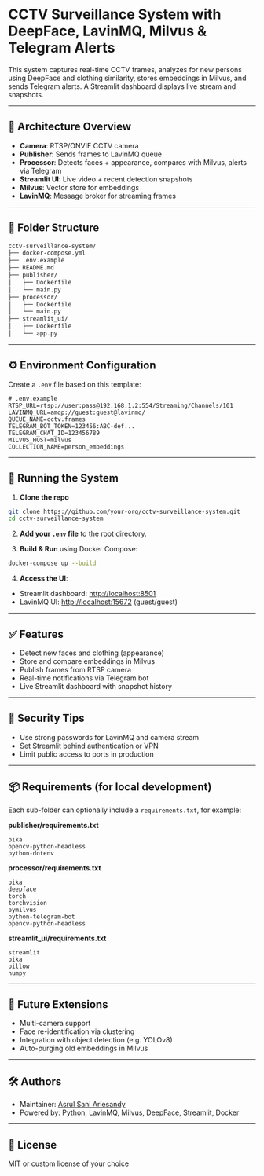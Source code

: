 # CCTV Surveillance System with DeepFace, LavinMQ, Milvus & Telegram Alerts

This system captures real-time CCTV frames, analyzes for new persons using DeepFace and clothing similarity, stores embeddings in Milvus, and sends Telegram alerts. A Streamlit dashboard displays live stream and snapshots.

---

## 🧱 Architecture Overview

* **Camera**: RTSP/ONVIF CCTV camera
* **Publisher**: Sends frames to LavinMQ queue
* **Processor**: Detects faces + appearance, compares with Milvus, alerts via Telegram
* **Streamlit UI**: Live video + recent detection snapshots
* **Milvus**: Vector store for embeddings
* **LavinMQ**: Message broker for streaming frames

---

## 📁 Folder Structure

```bash
cctv-surveillance-system/
├── docker-compose.yml
├── .env.example
├── README.md
├── publisher/
│   ├── Dockerfile
│   └── main.py
├── processor/
│   ├── Dockerfile
│   └── main.py
├── streamlit_ui/
│   ├── Dockerfile
│   └── app.py
```

---

## ⚙️ Environment Configuration

Create a `.env` file based on this template:

```env
# .env.example
RTSP_URL=rtsp://user:pass@192.168.1.2:554/Streaming/Channels/101
LAVINMQ_URL=amqp://guest:guest@lavinmq/
QUEUE_NAME=cctv.frames
TELEGRAM_BOT_TOKEN=123456:ABC-def...
TELEGRAM_CHAT_ID=123456789
MILVUS_HOST=milvus
COLLECTION_NAME=person_embeddings
```

---

## 🚀 Running the System

1. **Clone the repo**

```bash
git clone https://github.com/your-org/cctv-surveillance-system.git
cd cctv-surveillance-system
```

2. **Add your `.env` file** to the root directory.

3. **Build & Run** using Docker Compose:

```bash
docker-compose up --build
```

4. **Access the UI**:

* Streamlit dashboard: [http://localhost:8501](http://localhost:8501)
* LavinMQ UI: [http://localhost:15672](http://localhost:15672) (guest/guest)

---

## ✅ Features

* Detect new faces and clothing (appearance)
* Store and compare embeddings in Milvus
* Publish frames from RTSP camera
* Real-time notifications via Telegram bot
* Live Streamlit dashboard with snapshot history

---

## 🔐 Security Tips

* Use strong passwords for LavinMQ and camera stream
* Set Streamlit behind authentication or VPN
* Limit public access to ports in production

---

## 📦 Requirements (for local development)

Each sub-folder can optionally include a `requirements.txt`, for example:

**publisher/requirements.txt**

```
pika
opencv-python-headless
python-dotenv
```

**processor/requirements.txt**

```
pika
deepface
torch
torchvision
pymilvus
python-telegram-bot
opencv-python-headless
```

**streamlit\_ui/requirements.txt**

```
streamlit
pika
pillow
numpy
```

---

## 🧠 Future Extensions

* Multi-camera support
* Face re-identification via clustering
* Integration with object detection (e.g. YOLOv8)
* Auto-purging old embeddings in Milvus

---

## 🛠 Authors

* Maintainer: [Asrul Sani Ariesandy](https://github.com/asrulsibaoel)
* Powered by: Python, LavinMQ, Milvus, DeepFace, Streamlit, Docker

---

## 📄 License

MIT or custom license of your choice
